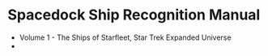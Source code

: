 

# Spacedock Ship Recognition Manual

- Volume 1 - The Ships of Starfleet, Star Trek Expanded Universe
- 